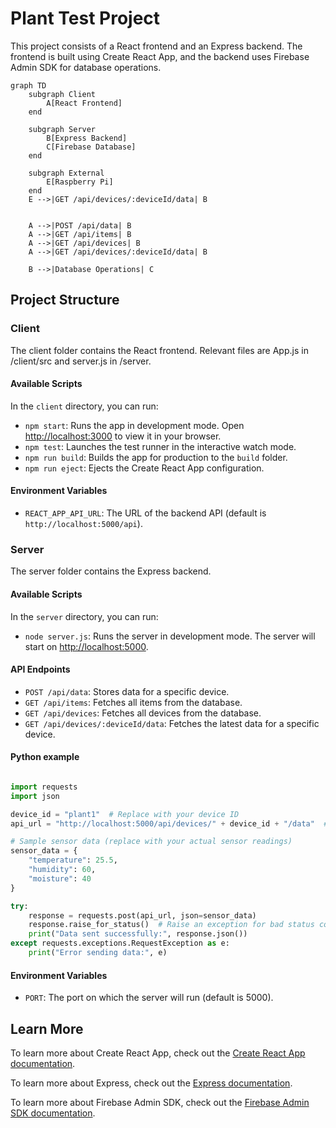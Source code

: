 # Plant Test Project

This project consists of a React frontend and an Express backend. The frontend is built using Create React App, and the backend uses Firebase Admin SDK for database operations.

```mermaid
graph TD
    subgraph Client
        A[React Frontend]
    end

    subgraph Server
        B[Express Backend]
        C[Firebase Database]
    end

    subgraph External
        E[Raspberry Pi]
    end
    E -->|GET /api/devices/:deviceId/data| B


    A -->|POST /api/data| B
    A -->|GET /api/items| B
    A -->|GET /api/devices| B
    A -->|GET /api/devices/:deviceId/data| B

    B -->|Database Operations| C
```

## Project Structure

### Client

The client folder contains the React frontend. Relevant files are App.js in /client/src and server.js in /server.

#### Available Scripts

In the `client` directory, you can run:

- `npm start`: Runs the app in development mode. Open [http://localhost:3000](http://localhost:3000) to view it in your browser.
- `npm test`: Launches the test runner in the interactive watch mode.
- `npm run build`: Builds the app for production to the `build` folder.
- `npm run eject`: Ejects the Create React App configuration.

#### Environment Variables

- `REACT_APP_API_URL`: The URL of the backend API (default is `http://localhost:5000/api`).

### Server

The server folder contains the Express backend.

#### Available Scripts

In the `server` directory, you can run:

- `node server.js`: Runs the server in development mode. The server will start on [http://localhost:5000](http://localhost:5000).

#### API Endpoints

- `POST /api/data`: Stores data for a specific device.
- `GET /api/items`: Fetches all items from the database.
- `GET /api/devices`: Fetches all devices from the database.
- `GET /api/devices/:deviceId/data`: Fetches the latest data for a specific device.

#### Python example
```Python

import requests
import json

device_id = "plant1"  # Replace with your device ID
api_url = "http://localhost:5000/api/devices/" + device_id + "/data"  # Or your deployed URL

# Sample sensor data (replace with your actual sensor readings)
sensor_data = {
    "temperature": 25.5,
    "humidity": 60,
    "moisture": 40
}

try:
    response = requests.post(api_url, json=sensor_data)
    response.raise_for_status()  # Raise an exception for bad status codes (4xx or 5xx)
    print("Data sent successfully:", response.json())
except requests.exceptions.RequestException as e:
    print("Error sending data:", e)
```

#### Environment Variables

- `PORT`: The port on which the server will run (default is 5000).

## Learn More

To learn more about Create React App, check out the [Create React App documentation](https://facebook.github.io/create-react-app/docs/getting-started).

To learn more about Express, check out the [Express documentation](https://expressjs.com/).

To learn more about Firebase Admin SDK, check out the [Firebase Admin SDK documentation](https://firebase.google.com/docs/admin/setup).

